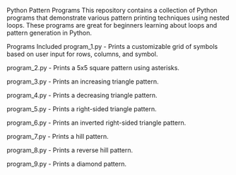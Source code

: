 Python Pattern Programs
This repository contains a collection of Python programs that demonstrate various pattern printing techniques using nested loops. These programs are great for beginners learning about loops and pattern generation in Python.

Programs Included
program_1.py - Prints a customizable grid of symbols based on user input for rows, columns, and symbol.

program_2.py - Prints a 5x5 square pattern using asterisks.

program_3.py - Prints an increasing triangle pattern.

program_4.py - Prints a decreasing triangle pattern.

program_5.py - Prints a right-sided triangle pattern.

program_6.py - Prints an inverted right-sided triangle pattern.

program_7.py - Prints a hill pattern.

program_8.py - Prints a reverse hill pattern.

program_9.py - Prints a diamond pattern.

